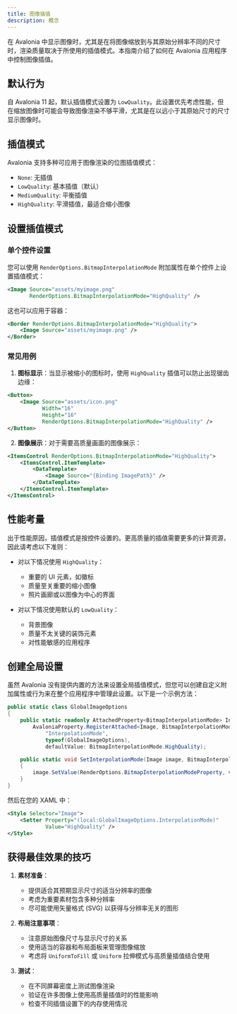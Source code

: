 ```yaml
---
title: 图像插值
description: 概念
---
```


在 Avalonia 中显示图像时，尤其是在将图像缩放到与其原始分辨率不同的尺寸时，渲染质量取决于所使用的插值模式。本指南介绍了如何在 Avalonia 应用程序中控制图像插值。

## 默认行为

自 Avalonia 11 起，默认插值模式设置为 `LowQuality`。此设置优先考虑性能，但在缩放图像时可能会导致图像渲染不够平滑，尤其是在以远小于其原始尺寸的尺寸显示图像时。

## 插值模式

Avalonia 支持多种可应用于图像渲染的位图插值模式：

- `None`: 无插值
- `LowQuality`: 基本插值（默认）
- `MediumQuality`: 平衡插值
- `HighQuality`: 平滑插值，最适合缩小图像

## 设置插值模式

### 单个控件设置

您可以使用 `RenderOptions.BitmapInterpolationMode` 附加属性在单个控件上设置插值模式：

```xml
<Image Source="assets/myimage.png" 
       RenderOptions.BitmapInterpolationMode="HighQuality" />
```

这也可以应用于容器：

```xml
<Border RenderOptions.BitmapInterpolationMode="HighQuality">
    <Image Source="assets/myimage.png" />
</Border>
```

### 常见用例

1.  **图标显示**：当显示被缩小的图标时，使用 `HighQuality` 插值可以防止出现锯齿边缘：
```xml
<Button>
    <Image Source="assets/icon.png" 
           Width="16" 
           Height="16"
           RenderOptions.BitmapInterpolationMode="HighQuality" />
</Button>
```

2.  **图像展示**：对于需要高质量画面的图像展示：
```xml
<ItemsControl RenderOptions.BitmapInterpolationMode="HighQuality">
    <ItemsControl.ItemTemplate>
        <DataTemplate>
            <Image Source="{Binding ImagePath}" />
        </DataTemplate>
    </ItemsControl.ItemTemplate>
</ItemsControl>
```

## 性能考量

出于性能原因，插值模式是按控件设置的。更高质量的插值需要更多的计算资源，因此请考虑以下准则：

- 对以下情况使用 `HighQuality`：
  - 重要的 UI 元素，如徽标
  - 质量至关重要的缩小图像
  - 照片画廊或以图像为中心的界面

- 对以下情况使用默认的 `LowQuality`：
  - 背景图像
  - 质量不太关键的装饰元素
  - 对性能敏感的应用程序

## 创建全局设置

虽然 Avalonia 没有提供内置的方法来设置全局插值模式，但您可以创建自定义附加属性或行为来在整个应用程序中管理此设置。以下是一个示例方法：

```csharp
public static class GlobalImageOptions
{
    public static readonly AttachedProperty<BitmapInterpolationMode> InterpolationModeProperty =
        AvaloniaProperty.RegisterAttached<Image, BitmapInterpolationMode>(
            "InterpolationMode",
            typeof(GlobalImageOptions),
            defaultValue: BitmapInterpolationMode.HighQuality);

    public static void SetInterpolationMode(Image image, BitmapInterpolationMode value)
    {
        image.SetValue(RenderOptions.BitmapInterpolationModeProperty, value);
    }
}
```

然后在您的 XAML 中：

```xml
<Style Selector="Image">
    <Setter Property="(local:GlobalImageOptions.InterpolationMode)"
            Value="HighQuality" />
</Style>
```

## 获得最佳效果的技巧

1.  **素材准备**：
    -   提供适合其预期显示尺寸的适当分辨率的图像
    -   考虑为重要素材包含多种分辨率
    -   尽可能使用矢量格式 (SVG) 以获得与分辨率无关的图形

2.  **布局注意事项**：
    -   注意原始图像尺寸与显示尺寸的关系
    -   使用适当的容器和布局面板来管理图像缩放
    -   考虑将 `UniformToFill` 或 `Uniform` 拉伸模式与高质量插值结合使用

3.  **测试**：
    -   在不同屏幕密度上测试图像渲染
    -   验证在许多图像上使用高质量插值时的性能影响
    -   检查不同插值设置下的内存使用情况

